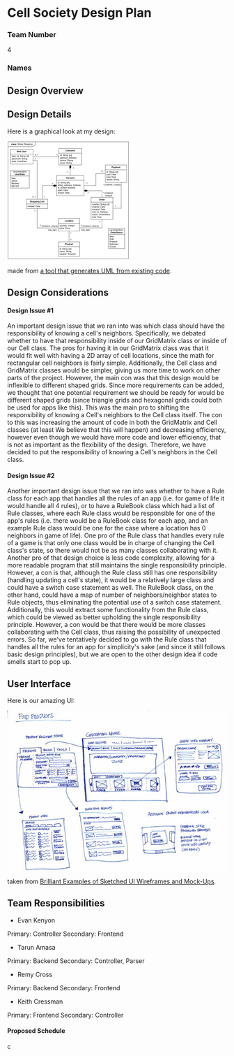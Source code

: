 # Cell Society Design Plan
### Team Number
4
### Names


## Design Overview


## Design Details

Here is a graphical look at my design:

![This is cool, too bad you can't see it](images/online-shopping-uml-example.png "An initial UI")

made from [a tool that generates UML from existing code](http://staruml.io/).


## Design Considerations

#### Design Issue #1

An important design issue that we ran into was which class should have the responsibility of knowing a
cell's neighbors. Specifically, we debated whether to have that responsibility inside of
our GridMatrix class or inside of our Cell class. The pros for having it in our GridMatrix class
was that it would fit well with having a 2D array of cell locations, since the math for rectangular
cell neighbors is fairly simple. Additionally, the Cell class and GridMatrix classes would be 
simpler, giving us more time to work on other parts of the project. However, the main con was that
this design would be inflexible to different shaped grids. Since more requirements can be added,
we thought that one potential requirement we should be ready for would be different shaped grids
(since triangle grids and hexagonal grids could both be used for apps like this). This was the main 
pro to shifting the responsibility of knowing a Cell's neighbors to the Cell class itself. The con
to this was increasing the amount of code in both the GridMatrix and Cell classes (at least We 
believe that this will happen) and decreasing efficiency, however even though we would have more
code and lower efficiency, that is not as important as the flexibility of the design. Therefore,
we have decided to put the responsibility of knowing a Cell's neighbors in the Cell class.


#### Design Issue #2

Another important design issue that we ran into was whether to have a Rule class for each app that
handles all the rules of an app (i.e. for game of life it would handle all 4 rules), or to have
a RuleBook class which had a list of Rule classes, where each Rule class would be responsible for
one of the app's rules (i.e. there would be a RuleBook class for each app, and an example Rule
class would be one for the case where a location has 0 neighbors in game of life). One pro of the
Rule class that handles every rule of a game is that only one class would be in charge of changing
the Cell class's state, so there would not be as many classes collaborating with it. Another pro of
that design choice is less code complexity, allowing for a more readable program that still
maintains the single responsibility principle. However, a con is that, although the Rule class
still has one responsibility (handling updating a cell's state), it would be a relatively large 
class and could have a switch case statement as well. The RuleBook class, on the other hand,
could have a map of number of neighbors/neighbor states to Rule objects, thus eliminating the 
potential use of a switch case statement. Additionally, this would extract some functionality
from the Rule class, which could be viewed as better upholding the single responsibility principle.
However, a con would be that there would be more classes collaborating with the Cell class, thus
raising the possibility of unexpected errors. So far, we've tentatively decided to go with the
Rule class that handles all the rules for an app for simplicity's sake (and since it still follows
basic design principles), but we are open to the other design idea if code smells start to pop up.


## User Interface

Here is our amazing UI:

![This is cool, too bad you can't see it](images/29-sketched-ui-wireframe.jpg "An alternate design")

taken from [Brilliant Examples of Sketched UI Wireframes and Mock-Ups](https://onextrapixel.com/40-brilliant-examples-of-sketched-ui-wireframes-and-mock-ups/).


## Team Responsibilities

 * Evan Kenyon

Primary: Controller
Secondary: Frontend

 * Tarun Amasa
 
Primary: Backend
Secondary: Controller, Parser

 * Remy Cross

Primary: Backend
Secondary: Frontend

 * Keith Cressman

Primary: Frontend
Secondary: Controller


#### Proposed Schedule

c